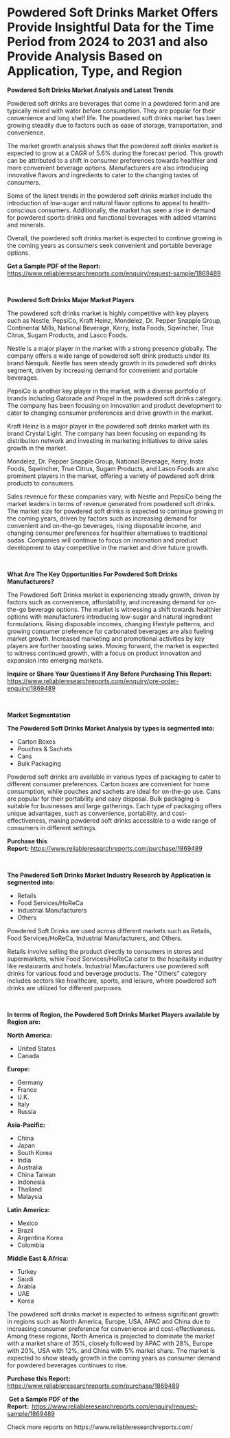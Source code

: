 <p><h1>Powdered Soft Drinks Market Offers Provide Insightful Data for the Time Period from 2024 to 2031 and also Provide Analysis Based on Application, Type, and Region</h1></p><p><strong>Powdered Soft Drinks Market Analysis and Latest Trends</strong></p>
<p><p>Powdered soft drinks are beverages that come in a powdered form and are typically mixed with water before consumption. They are popular for their convenience and long shelf life. The powdered soft drinks market has been growing steadily due to factors such as ease of storage, transportation, and convenience. </p><p>The market growth analysis shows that the powdered soft drinks market is expected to grow at a CAGR of 5.6% during the forecast period. This growth can be attributed to a shift in consumer preferences towards healthier and more convenient beverage options. Manufacturers are also introducing innovative flavors and ingredients to cater to the changing tastes of consumers.</p><p>Some of the latest trends in the powdered soft drinks market include the introduction of low-sugar and natural flavor options to appeal to health-conscious consumers. Additionally, the market has seen a rise in demand for powdered sports drinks and functional beverages with added vitamins and minerals.</p><p>Overall, the powdered soft drinks market is expected to continue growing in the coming years as consumers seek convenient and portable beverage options.</p></p>
<p><strong>Get a Sample PDF of the Report:&nbsp;</strong> <a href="https://www.reliableresearchreports.com/enquiry/request-sample/1869489">https://www.reliableresearchreports.com/enquiry/request-sample/1869489</a></p>
<p>&nbsp;</p>
<p><strong>Powdered Soft Drinks Major Market Players</strong></p>
<p><p>The powdered soft drinks market is highly competitive with key players such as Nestle, PepsiCo, Kraft Heinz, Mondelez, Dr. Pepper Snapple Group, Continental Mills, National Beverage, Kerry, Insta Foods, Sqwincher, True Citrus, Sugam Products, and Lasco Foods. </p><p>Nestle is a major player in the market with a strong presence globally. The company offers a wide range of powdered soft drink products under its brand Nesquik. Nestle has seen steady growth in its powdered soft drinks segment, driven by increasing demand for convenient and portable beverages. </p><p>PepsiCo is another key player in the market, with a diverse portfolio of brands including Gatorade and Propel in the powdered soft drinks category. The company has been focusing on innovation and product development to cater to changing consumer preferences and drive growth in the market. </p><p>Kraft Heinz is a major player in the powdered soft drinks market with its brand Crystal Light. The company has been focusing on expanding its distribution network and investing in marketing initiatives to drive sales growth in the market. </p><p>Mondelez, Dr. Pepper Snapple Group, National Beverage, Kerry, Insta Foods, Sqwincher, True Citrus, Sugam Products, and Lasco Foods are also prominent players in the market, offering a variety of powdered soft drink products to consumers.</p><p>Sales revenue for these companies vary, with Nestle and PepsiCo being the market leaders in terms of revenue generated from powdered soft drinks. The market size for powdered soft drinks is expected to continue growing in the coming years, driven by factors such as increasing demand for convenient and on-the-go beverages, rising disposable income, and changing consumer preferences for healthier alternatives to traditional sodas. Companies will continue to focus on innovation and product development to stay competitive in the market and drive future growth.</p></p>
<p>&nbsp;</p>
<p><strong>What Are The Key Opportunities For Powdered Soft Drinks Manufacturers?</strong></p>
<p><p>The Powdered Soft Drinks market is experiencing steady growth, driven by factors such as convenience, affordability, and increasing demand for on-the-go beverage options. The market is witnessing a shift towards healthier options with manufacturers introducing low-sugar and natural ingredient formulations. Rising disposable incomes, changing lifestyle patterns, and growing consumer preference for carbonated beverages are also fueling market growth. Increased marketing and promotional activities by key players are further boosting sales. Moving forward, the market is expected to witness continued growth, with a focus on product innovation and expansion into emerging markets.</p></p>
<p><strong>Inquire or Share Your Questions If Any Before Purchasing This Report:</strong> <a href="https://www.reliableresearchreports.com/enquiry/pre-order-enquiry/1869489">https://www.reliableresearchreports.com/enquiry/pre-order-enquiry/1869489</a></p>
<p>&nbsp;</p>
<p><strong>Market Segmentation</strong></p>
<p><strong>The Powdered Soft Drinks Market Analysis by types is segmented into:</strong></p>
<p><ul><li>Carton Boxes</li><li>Pouches & Sachets</li><li>Cans</li><li>Bulk Packaging</li></ul></p>
<p><p>Powdered soft drinks are available in various types of packaging to cater to different consumer preferences. Carton boxes are convenient for home consumption, while pouches and sachets are ideal for on-the-go use. Cans are popular for their portability and easy disposal. Bulk packaging is suitable for businesses and large gatherings. Each type of packaging offers unique advantages, such as convenience, portability, and cost-effectiveness, making powdered soft drinks accessible to a wide range of consumers in different settings.</p></p>
<p><strong>Purchase this Report:&nbsp;</strong><a href="https://www.reliableresearchreports.com/purchase/1869489">https://www.reliableresearchreports.com/purchase/1869489</a></p>
<p>&nbsp;</p>
<p><strong>The Powdered Soft Drinks Market Industry Research by Application is segmented into:</strong></p>
<p><ul><li>Retails</li><li>Food Services/HoReCa</li><li>Industrial Manufacturers</li><li>Others</li></ul></p>
<p><p>Powdered Soft Drinks are used across different markets such as Retails, Food Services/HoReCa, Industrial Manufacturers, and Others. </p><p>Retails involve selling the product directly to consumers in stores and supermarkets, while Food Services/HoReCa cater to the hospitality industry like restaurants and hotels. Industrial Manufacturers use powdered soft drinks for various food and beverage products. The "Others" category includes sectors like healthcare, sports, and leisure, where powdered soft drinks are utilized for different purposes.</p></p>
<p>&nbsp;</p>
<p><strong>In terms of Region, the Powdered Soft Drinks Market Players available by Region are:</strong></p>
<p>
    <p> <strong> North America: </strong>
        <ul>
            <li>United States</li>
            <li>Canada</li>
        </ul>
        </p> 
    <p> <strong> Europe: </strong>
        <ul>
            <li>Germany</li>
            <li>France</li>
            <li>U.K.</li>
            <li>Italy</li>
            <li>Russia</li>
        </ul>
        </p> 
    <p> <strong> Asia-Pacific: </strong>
        <ul>
            <li>China</li>
            <li>Japan</li>
            <li>South Korea</li>
            <li>India</li>
            <li>Australia</li>
            <li>China Taiwan</li>
            <li>Indonesia</li>
            <li>Thailand</li>
            <li>Malaysia</li>
        </ul>
        </p> 
    <p> <strong> Latin America: </strong>
        <ul>
            <li>Mexico</li>
            <li>Brazil</li>
            <li>Argentina Korea</li>
            <li>Colombia</li>
        </ul>
        </p> 
    <p> <strong> Middle East & Africa: </strong>
        <ul>
            <li>Turkey</li>
            <li>Saudi</li>
            <li>Arabia</li>
            <li>UAE</li>
            <li>Korea</li>
        </ul>
    </p>
    </p>
<p><p>The powdered soft drinks market is expected to witness significant growth in regions such as North America, Europe, USA, APAC and China due to increasing consumer preference for convenience and cost-effectiveness. Among these regions, North America is projected to dominate the market with a market share of 35%, closely followed by APAC with 28%, Europe with 20%, USA with 12%, and China with 5% market share. The market is expected to show steady growth in the coming years as consumer demand for powdered beverages continues to rise.</p></p>
<p><strong>Purchase this Report: </strong><a href="https://www.reliableresearchreports.com/purchase/1869489">https://www.reliableresearchreports.com/purchase/1869489</a></p>
<p>&nbsp;<strong>Get a Sample PDF of the Report:&nbsp;&nbsp;</strong><a href="https://www.reliableresearchreports.com/enquiry/request-sample/1869489">https://www.reliableresearchreports.com/enquiry/request-sample/1869489</a></p>
<p><strong></strong></p>
<p>Check more reports on https://www.reliableresearchreports.com/</p>